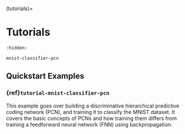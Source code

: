 (tutorials)=
# Tutorials

```{toctree}
:hidden:

mnist-classifier-pcn
```

## Quickstart Examples
### {ref}`tutorial-mnist-classifier-pcn`

This example goes over building a discriminative hierarchical predictive coding network (PCN), and training it to classify the MNIST dataset. It covers the basic concepts of PCNs and how training them differs from training a feedforward neural network (FNN) using backpropagation.